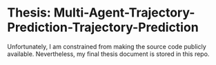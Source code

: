 # Thesis: Multi-Agent-Trajectory-Prediction-Trajectory-Prediction
Unfortunately, I am constrained from making the source code publicly available. Nevertheless, my final thesis document is stored in this repo.
